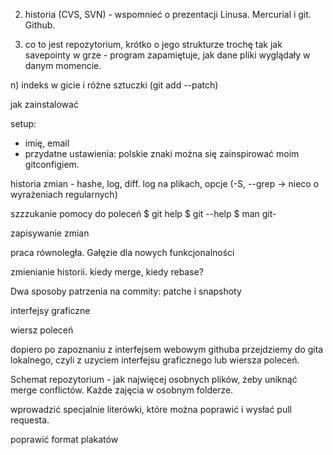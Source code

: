 
2) historia (CVS, SVN) - wspomnieć o prezentacji Linusa.  Mercurial i git. Github.

3) co to jest repozytorium, krótko o jego strukturze
trochę tak jak savepointy w grze - program zapamiętuje, jak dane pliki wyglądały w danym momencie. 

n) indeks w gicie i różne sztuczki (git add --patch)

jak zainstalować

setup:
- imię, email
- przydatne ustawienia: polskie znaki
można się zainspirować moim gitconfigiem.

historia zmian - hashe, log, diff. log na plikach, opcje (-S, --grep -> nieco o wyrażeniach regularnych)

szzzukanie pomocy do poleceń
$ git help <verb>
$ git <verb> --help
$ man git-<verb>

zapisywanie zmian

praca równoległa.  Gałęzie dla nowych funkcjonalności

zmienianie historii. kiedy merge, kiedy rebase?

Dwa sposoby patrzenia na commity: patche i snapshoty

interfejsy graficzne

wiersz poleceń

dopiero po zapoznaniu z interfejsem webowym githuba przejdziemy do gita lokalnego, czyli z uzyciem interfejsu graficznego lub wiersza poleceń.

Schemat repozytorium - jak najwięcej osobnych plików, żeby uniknąć merge conflictów.  Każde zajęcia w osobnym folderze.

wprowadzić specjalnie literówki, które można poprawić i wysłać pull requesta.

poprawić format plakatów